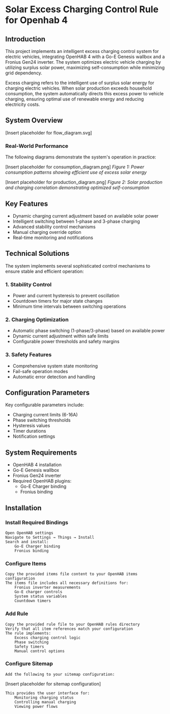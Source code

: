# Solar Excess Charging Control Rule for Openhab 4

## Introduction

This project implements an intelligent excess charging control system for electric vehicles, integrating OpenHAB 4 with a Go-E Genesis wallbox and a Fronius Gen24 inverter. The system optimizes electric vehicle charging by utilizing surplus solar power, maximizing self-consumption while minimizing grid dependency.

Excess charging refers to the intelligent use of surplus solar energy for charging electric vehicles. When solar production exceeds household consumption, the system automatically directs this excess power to vehicle charging, ensuring optimal use of renewable energy and reducing electricity costs.

## System Overview

[Insert placeholder for flow_diagram.svg]

### Real-World Performance

The following diagrams demonstrate the system's operation in practice:

[Insert placeholder for consumption_diagram.png]
*Figure 1: Power consumption patterns showing efficient use of excess solar energy*

[Insert placeholder for production_diagram.png]
*Figure 2: Solar production and charging correlation demonstrating optimized self-consumption*

## Key Features

- Dynamic charging current adjustment based on available solar power
- Intelligent switching between 1-phase and 3-phase charging
- Advanced stability control mechanisms
- Manual charging override option
- Real-time monitoring and notifications

## Technical Solutions

The system implements several sophisticated control mechanisms to ensure stable and efficient operation:

### 1. Stability Control
- Power and current hysteresis to prevent oscillation
- Countdown timers for major state changes
- Minimum time intervals between switching operations

### 2. Charging Optimization
- Automatic phase switching (1-phase/3-phase) based on available power
- Dynamic current adjustment within safe limits
- Configurable power thresholds and safety margins

### 3. Safety Features
- Comprehensive system state monitoring
- Fail-safe operation modes
- Automatic error detection and handling

## Configuration Parameters

Key configurable parameters include:
- Charging current limits (6-16A)
- Phase switching thresholds
- Hysteresis values
- Timer durations
- Notification settings

## System Requirements

- OpenHAB 4 installation
- Go-E Genesis wallbox
- Fronius Gen24 inverter
- Required OpenHAB plugins:
  - Go-E Charger binding
  - Fronius binding

## Installation

### Install Required Bindings
    Open OpenHAB settings
    Navigate to Settings → Things → Install
    Search and install:
        Go-E Charger binding
        Fronius binding

### Configure Items
    Copy the provided items file content to your OpenHAB items configuration
    The items file includes all necessary definitions for:
        Fronius inverter measurements
        Go-E charger controls
        System status variables
        Countdown timers

### Add Rule
    Copy the provided rule file to your OpenHAB rules directory
    Verify that all item references match your configuration
    The rule implements:
        Excess charging control logic
        Phase switching
        Safety timers
        Manual control options

### Configure Sitemap

    Add the following to your sitemap configuration:

[Insert placeholder for sitemap configuration]

    This provides the user interface for:
        Monitoring charging status
        Controlling manual charging
        Viewing power flows

